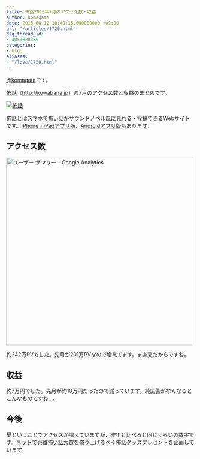 ```yaml
---
title: 怖話2015年7月のアクセス数・収益
author: komagata
date: 2015-08-12 18:40:15.000000000 +09:00
url: "/articles/1720.html"
dsq_thread_id:
- 4053828389
categories:
- blog
aliases:
- "/love/1720.html"
---
```

[@komagata][1]です。

<a title="怖話" href="http://kowabana.jp" target="_blank">怖話</a>（<a title="怖話" href="http://kowabana.jp" target="_blank">http://kowabana.jp</a>）の7月のアクセス数と収益のまとめです。


  <a href="http://kowabana.jp"><img src="http://i.gyazo.com/19e880127697f2aa72533b8e32ed6a2a.png" alt="怖話" /></a>


怖話とはスマホで怖い話がサウンドノベル風に見れる・投稿できるWebサイトです。<a title="怖話iPhone・iPadアプリ版" href="https://itunes.apple.com/jp/app/bu-hua-zui-buno1wan5000huano/id564486792?l=ja&mt=8" target="_blank">iPhone・iPadアプリ版</a>、<a title="怖話Androidアプリ版" href="https://play.google.com/store/apps/details?id=jp.fjord.kowabana" target="_blank">Androidアプリ版</a>もあります。

## アクセス数


  <img src="https://i.gyazo.com/0c7c3e113a16b0f186af737ca9686b91.png" alt="ユーザー サマリー - Google Analytics" width="500px" />


約242万PVでした。先月が201万PVなので増えてます。まあ夏だからですね。

## 収益

約7万円でした。先月が約10万円だったので減っています。純広告がなくなるとこんなものですね…。

## 今後

夏ということでアクセスが増えていますが、昨年と比べると同じぐらいの数字です。<a title="ネットで壱番怖い話大賞" href="http://kowabana.jp/grand_prize_2015" target="_blank">ネットで壱番怖い話大賞</a>を盛り上げるべく怖話グッズプレゼントを企画しています。

 [1]: http://twitter.com/komagata